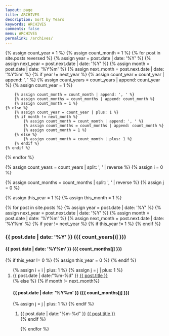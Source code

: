 ```yaml
---
layout: page
title: ARCHIVES
description: Sort by Years
keywords: ARCHIVES
comments: false
menu: ARCHIVES
permalink: /archives/
---
```


<section class="container posts-content">
{% assign count_year = 1 %}
{% assign count_month = 1 %}
{% for post in site.posts reversed %}
    {% assign year = post.date | date: '%Y' %}
    {% assign next_year = post.next.date | date: '%Y' %}
	{% assign month = post.date | date: '%Y%m' %}
    {% assign next_month = post.next.date | date: '%Y%m' %}
    {% if year != next_year %}
        {% assign count_year = count_year | append: ', ' %}
        {% assign count_years = count_years | append: count_year %}
        {% assign count_year = 1 %}
		
		{% assign count_month = count_month | append: ', ' %}
        {% assign count_months = count_months | append: count_month %}
		{% assign count_month = 1 %}
    {% else %}
        {% assign count_year = count_year | plus: 1 %}
		{% if month != next_month %}
			{% assign count_month = count_month | append: ', ' %}
			{% assign count_months = count_months | append: count_month %}
			{% assign count_month = 1 %}
		{% else %}
			{% assign count_month = count_month | plus: 1 %}
		{% endif %}
    {% endif %}
{% endfor %}

{% assign count_years = count_years | split: ', ' | reverse %}
{% assign i = 0 %}

{% assign count_months = count_months | split: ', ' | reverse %}
{% assign j = 0 %}


{% assign this_year = 1 %}
{% assign this_month = 1 %}


{% for post in site.posts %}
    {% assign year = post.date | date: '%Y' %}
    {% assign next_year = post.next.date | date: '%Y' %}
	{% assign month = post.date | date: '%Y%m' %}
    {% assign next_month = post.next.date | date: '%Y%m' %}
    {% if year != next_year %}
			{% if this_year != 1 %}
				</ol>
			{% endif %}
			<h3>{{ post.date | date: '%Y' }} ({{ count_years[i] }})</h3>
			<h4>{{ post.date | date: '%Y%m' }} ({{ count_months[j] }})</h4>
			{% if this_year != 0 %}
				{% assign this_year = 0 %}
			{% endif %}
			<ol class="posts-list">
			{% assign i = i | plus: 1 %}
			{% assign j = j | plus: 1 %}
			<li class="posts-list-item">
			<span class="posts-list-meta">{{ post.date | date:"%m-%d" }}</span>
			<a class="posts-list-name" href="{{ site.url }}{{ post.url }}">{{ post.title }}</a>
			</li>
		{% else %}
			{% if month != next_month%}
			<h4>{{ post.date | date: '%Y%m' }} ({{ count_months[j] }})</h4>
			{% assign j = j | plus: 1 %}
			{% endif %}
			<ol class="posts-list">
			<li class="posts-list-item">
			<span class="posts-list-meta">{{ post.date | date:"%m-%d" }}</span>
			<a class="posts-list-name" href="{{ site.url }}{{ post.url }}">{{ post.title }}</a>
			</li>
    {% endif %}

{% endfor %}

</section>
